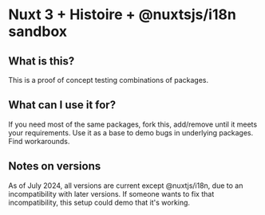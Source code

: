 # Nuxt 3 + Histoire + @nuxtsjs/i18n sandbox

## What is this?
This is a proof of concept testing combinations of packages.

## What can I use it for?
If you need most of the same packages, fork this, add/remove until it meets your requirements. Use it as a base to demo
bugs in underlying packages. Find workarounds.

## Notes on versions
As of July 2024, all versions are current except @nuxtjs/i18n, due to an incompatibility with later versions. If
someone wants to fix that incompatibility, this setup could demo that it's working.
